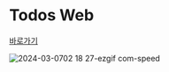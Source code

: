 # Todos Web


[바로가기](todolist-code.netlify.app)


![2024-03-0702 18 27-ezgif com-speed](https://github.com/heoMint/TodoList-react-ts/assets/121214030/2284a8eb-b6ec-4537-96b2-cd8f97d61797)
